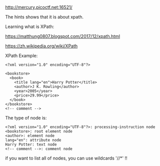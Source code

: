 http://mercury.picoctf.net:16521/

The hints shows that it is about xpath.

Learning what is XPath:

https://matthung0807.blogspot.com/2017/12/xpath.html

https://zh.wikipedia.org/wiki/XPath



XPath Example:

```
<?xml version="1.0" encoding="UTF-8"?>

<bookstore>
  <book>
    <title lang="en">Harry Potter</title>
    <author>J K. Rowling</author>
    <year>2005</year>
    <price>29.99</price>
  </book>
</bookstore>
<!-- comment -->
```

The type of node is:

```
<?xml version="1.0" encoding="UTF-8"?>: processing-instruction node
<bookstore>: root element node
<author>: element node
lang="en": attribute node
Harry Potter: text node
<!-- comment -->: comment node
```

if you want to list all of nodes, you can use wildcards '//*' !! 



